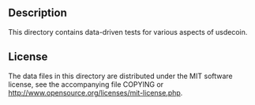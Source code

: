 Description
------------

This directory contains data-driven tests for various aspects of usdecoin.

License
--------

The data files in this directory are distributed under the MIT software
license, see the accompanying file COPYING or
http://www.opensource.org/licenses/mit-license.php.

